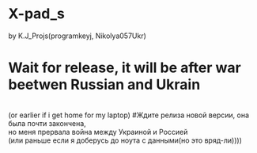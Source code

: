 # X-pad_s
by K.J_Projs(programkeyj, Nikolya057Ukr)
# Wait for release, it will be after war beetwen Russian and Ukrain
<br/>(or earlier if i get home for my laptop)
#Ждите релиза новой версии, она была почти закончена,<br/>
но меня прервала война между Украиной и Россией<br/>
(или раньше если я доберусь до ноута с данными(но это вряд-ли))))
